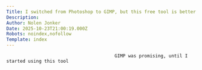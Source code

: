 ```yaml
---
Title: I switched from Photoshop to GIMP, but this free tool is better than both of them
Description: 
Author: Nolen Jonker
Date: 2025-10-23T21:00:19.000Z
Robots: noindex,nofollow
Template: index
---
```


                                            GIMP was promising, until I started using this tool
                                        